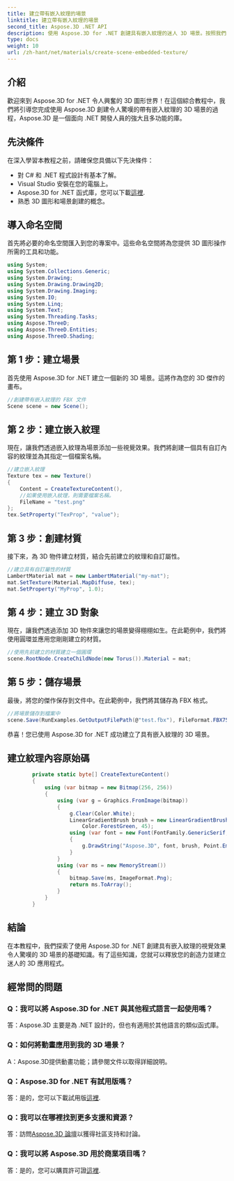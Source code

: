 ```yaml
---
title: 建立帶有嵌入紋理的場景
linktitle: 建立帶有嵌入紋理的場景
second_title: Aspose.3D .NET API
description: 使用 Aspose.3D for .NET 創建具有嵌入紋理的迷人 3D 場景。按照我們的逐步指南獲得令人驚嘆的結果。
type: docs
weight: 10
url: /zh-hant/net/materials/create-scene-embedded-texture/
---
```

## 介紹
歡迎來到 Aspose.3D for .NET 令人興奮的 3D 圖形世界！在這個綜合教程中，我們將引導您完成使用 Aspose.3D 創建令人驚嘆的帶有嵌入紋理的 3D 場景的過程，Aspose.3D 是一個面向 .NET 開發人員的強大且多功能的庫。
## 先決條件
在深入學習本教程之前，請確保您具備以下先決條件：
- 對 C# 和 .NET 程式設計有基本了解。
- Visual Studio 安裝在您的電腦上。
-  Aspose.3D for .NET 函式庫，您可以下載[這裡](https://releases.aspose.com/3d/net/).
- 熟悉 3D 圖形和場景創建的概念。
## 導入命名空間
首先將必要的命名空間匯入到您的專案中。這些命名空間將為您提供 3D 圖形操作所需的工具和功能。
```csharp
using System;
using System.Collections.Generic;
using System.Drawing;
using System.Drawing.Drawing2D;
using System.Drawing.Imaging;
using System.IO;
using System.Linq;
using System.Text;
using System.Threading.Tasks;
using Aspose.ThreeD;
using Aspose.ThreeD.Entities;
using Aspose.ThreeD.Shading;
```
## 第 1 步：建立場景
首先使用 Aspose.3D for .NET 建立一個新的 3D 場景。這將作為您的 3D 傑作的畫布。
```csharp
//創建帶有嵌入紋理的 FBX 文件
Scene scene = new Scene();
```
## 第 2 步：建立嵌入紋理
現在，讓我們透過嵌入紋理為場景添加一些視覺效果。我們將創建一個具有自訂內容的紋理並為其指定一個檔案名稱。
```csharp
//建立嵌入紋理
Texture tex = new Texture()
{
    Content = CreateTextureContent(),
    //如果使用嵌入紋理，則需要檔案名稱。
    FileName = "test.png"
};
tex.SetProperty("TexProp", "value");
```
## 第 3 步：創建材質
接下來，為 3D 物件建立材質，結合先前建立的紋理和自訂屬性。
```csharp
//建立具有自訂屬性的材質
LambertMaterial mat = new LambertMaterial("my-mat");
mat.SetTexture(Material.MapDiffuse, tex);
mat.SetProperty("MyProp", 1.0);
```
## 第 4 步：建立 3D 對象
現在，讓我們透過添加 3D 物件來讓您的場景變得栩栩如生。在此範例中，我們將使用圓環並應用您剛剛建立的材質。
```csharp
//使用先前建立的材質建立一個圓環
scene.RootNode.CreateChildNode(new Torus()).Material = mat;
```
## 第 5 步：儲存場景
最後，將您的傑作保存到文件中。在此範例中，我們將其儲存為 FBX 格式。
```csharp
//將場景儲存到檔案中
scene.Save(RunExamples.GetOutputFilePath(@"test.fbx"), FileFormat.FBX7500ASCII);
```
恭喜！您已使用 Aspose.3D for .NET 成功建立了具有嵌入紋理的 3D 場景。
## 建立紋理內容原始碼
```csharp
        private static byte[] CreateTextureContent()
        {
            using (var bitmap = new Bitmap(256, 256))
            {
                using (var g = Graphics.FromImage(bitmap))
                {
                    g.Clear(Color.White);
                    LinearGradientBrush brush = new LinearGradientBrush(new Rectangle(0, 0, 128, 128), Color.Moccasin,
                        Color.ForestGreen, 45);
                    using (var font = new Font(FontFamily.GenericSerif, 40))
                    {
                        g.DrawString("Aspose.3D", font, brush, Point.Empty);
                    }
                }
                using (var ms = new MemoryStream())
                {
                    bitmap.Save(ms, ImageFormat.Png);
                    return ms.ToArray();
                }
            }
        }
```
## 結論
在本教程中，我們探索了使用 Aspose.3D for .NET 創建具有嵌入紋理的視覺效果令人驚嘆的 3D 場景的基礎知識。有了這些知識，您就可以釋放您的創造力並建立迷人的 3D 應用程式。

## 經常問的問題

### Q：我可以將 Aspose.3D for .NET 與其他程式語言一起使用嗎？
答：Aspose.3D 主要是為 .NET 設計的，但也有適用於其他語言的類似函式庫。
### Q：如何將動畫應用到我的 3D 場景？
A：Aspose.3D提供動畫功能；請參閱文件以取得詳細說明。
### Q：Aspose.3D for .NET 有試用版嗎？
答：是的，您可以下載試用版[這裡](https://releases.aspose.com/).
### Q：我可以在哪裡找到更多支援和資源？
答：訪問[Aspose.3D 論壇](https://forum.aspose.com/c/3d/18)以獲得社區支持和討論。
### Q：我可以將 Aspose.3D 用於商業項目嗎？
答：是的，您可以購買許可證[這裡](https://purchase.aspose.com/buy).